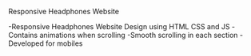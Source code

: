 Responsive Headphones Website

-Responsive Headphones Website Design using HTML CSS and JS
-Contains animations when scrolling
-Smooth scrolling in each section
-Developed for mobiles

